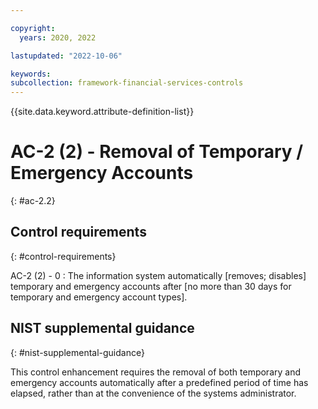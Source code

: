 ```yaml
---

copyright:
  years: 2020, 2022

lastupdated: "2022-10-06"

keywords: 
subcollection: framework-financial-services-controls
---
```


{{site.data.keyword.attribute-definition-list}}

               
# AC-2 (2) - Removal of Temporary / Emergency Accounts
{: #ac-2.2}

## Control requirements
{: #control-requirements}

AC-2 (2) - 0
    : The information system automatically [removes; disables] temporary and emergency accounts after [no more than 30 days for temporary and emergency account types].

## NIST supplemental guidance
{: #nist-supplemental-guidance}

This control enhancement requires the removal of both temporary and emergency accounts automatically after a predefined period of time has elapsed, rather than at the convenience of the systems administrator.





